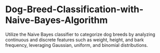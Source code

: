 # Dog-Breed-Classification-with-Naive-Bayes-Algorithm
Utilize the Naive Bayes classifier to categorize dog breeds by analyzing continuous and discrete features such as weight, height, and bark frequency, leveraging Gaussian, uniform, and binomial distributions.
